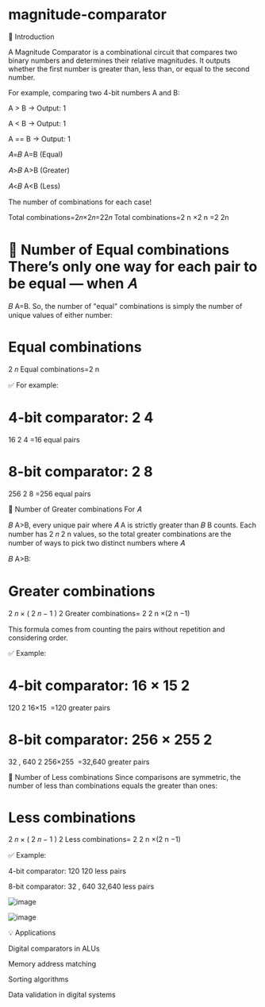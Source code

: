 # magnitude-comparator
🎯 Introduction

A Magnitude Comparator is a combinational circuit that compares two binary numbers and determines their relative magnitudes. It outputs whether the first number is greater than, less than, or equal to the second number.

For example, comparing two 4-bit numbers A and B:

A > B → Output: 1

A < B → Output: 1

A == B → Output: 1


𝐴=𝐵
A=B (Equal)

𝐴>𝐵
A>B (Greater)

𝐴<𝐵
A<B (Less)

 The number of combinations for each case!


Total combinations=2𝑛×2𝑛=22𝑛
Total combinations=2 
n
 ×2 
n
 =2 
2n
 
🔹 Number of Equal combinations
There’s only one way for each pair to be equal — when 
𝐴
=
𝐵
A=B.
So, the number of "equal" combinations is simply the number of unique values of either number:

Equal combinations
=
2
𝑛
Equal combinations=2 
n
 
✅ For example:

4-bit comparator: 
2
4
=
16
2 
4
 =16 equal pairs

8-bit comparator: 
2
8
=
256
2 
8
 =256 equal pairs

🔹 Number of Greater combinations
For 
𝐴
>
𝐵
A>B, every unique pair where 
𝐴
A is strictly greater than 
𝐵
B counts.
Each number has 
2
𝑛
2 
n
  values, so the total greater combinations are the number of ways to pick two distinct numbers where 
𝐴
>
𝐵
A>B:

Greater combinations
=
2
𝑛
×
(
2
𝑛
−
1
)
2
Greater combinations= 
2
2 
n
 ×(2 
n
 −1)
​
 
This formula comes from counting the pairs without repetition and considering order.

✅ Example:

4-bit comparator: 
16
×
15
2
=
120
2
16×15
​
 =120 greater pairs

8-bit comparator: 
256
×
255
2
=
32
,
640
2
256×255
​
 =32,640 greater pairs

🔹 Number of Less combinations
Since comparisons are symmetric, the number of less than combinations equals the greater than ones:

Less combinations
=
2
𝑛
×
(
2
𝑛
−
1
)
2
Less combinations= 
2
2 
n
 ×(2 
n
 −1)
​
 
✅ Example:

4-bit comparator: 
120
120 less pairs

8-bit comparator: 
32
,
640
32,640 less pairs


![image](https://github.com/user-attachments/assets/c93ef0c7-9575-42a3-b23a-0288a68e9478)

![image](https://github.com/user-attachments/assets/f9388406-d787-4eb7-b467-436fe9e1dd9a)



💡 Applications

Digital comparators in ALUs

Memory address matching

Sorting algorithms

Data validation in digital systems
